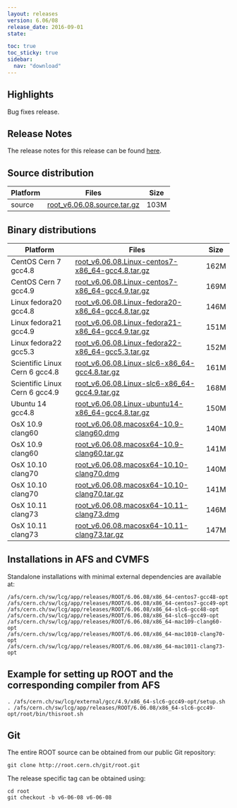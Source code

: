 ```yaml
---
layout: releases
version: 6.06/08
release_date: 2016-09-01
state:

toc: true
toc_sticky: true
sidebar:
  nav: "download"
---
```


## Highlights

Bug fixes release.

## Release Notes

The release notes for this release can be found [here](https://root.cern.ch/doc/v606/release-notes.html#release-6.0608).

## Source distribution

| Platform       | Files | Size |
|-----------|-------|-----|
| source | [root_v6.06.08.source.tar.gz](https://root.cern.ch/download/root_v6.06.08.source.tar.gz) | 103M |


## Binary distributions

| Platform       | Files | Size |
|-----------|-------|-----|
| CentOS Cern 7 gcc4.8 | [root_v6.06.08.Linux-centos7-x86_64-gcc4.8.tar.gz](https://root.cern.ch/download/root_v6.06.08.Linux-centos7-x86_64-gcc4.8.tar.gz) | 162M |
| CentOS Cern 7 gcc4.9 | [root_v6.06.08.Linux-centos7-x86_64-gcc4.9.tar.gz](https://root.cern.ch/download/root_v6.06.08.Linux-centos7-x86_64-gcc4.9.tar.gz) | 169M |
| Linux fedora20 gcc4.8 | [root_v6.06.08.Linux-fedora20-x86_64-gcc4.8.tar.gz](https://root.cern.ch/download/root_v6.06.08.Linux-fedora20-x86_64-gcc4.8.tar.gz) | 146M |
| Linux fedora21 gcc4.9 | [root_v6.06.08.Linux-fedora21-x86_64-gcc4.9.tar.gz](https://root.cern.ch/download/root_v6.06.08.Linux-fedora21-x86_64-gcc4.9.tar.gz) | 151M |
| Linux fedora22 gcc5.3 | [root_v6.06.08.Linux-fedora22-x86_64-gcc5.3.tar.gz](https://root.cern.ch/download/root_v6.06.08.Linux-fedora22-x86_64-gcc5.3.tar.gz) | 152M |
| Scientific Linux Cern 6 gcc4.8 | [root_v6.06.08.Linux-slc6-x86_64-gcc4.8.tar.gz](https://root.cern.ch/download/root_v6.06.08.Linux-slc6-x86_64-gcc4.8.tar.gz) | 161M |
| Scientific Linux Cern 6 gcc4.9 | [root_v6.06.08.Linux-slc6-x86_64-gcc4.9.tar.gz](https://root.cern.ch/download/root_v6.06.08.Linux-slc6-x86_64-gcc4.9.tar.gz) | 168M |
| Ubuntu 14 gcc4.8 | [root_v6.06.08.Linux-ubuntu14-x86_64-gcc4.8.tar.gz](https://root.cern.ch/download/root_v6.06.08.Linux-ubuntu14-x86_64-gcc4.8.tar.gz) | 150M |
| OsX 10.9 clang60 | [root_v6.06.08.macosx64-10.9-clang60.dmg](https://root.cern.ch/download/root_v6.06.08.macosx64-10.9-clang60.dmg) | 140M |
| OsX 10.9 clang60 | [root_v6.06.08.macosx64-10.9-clang60.tar.gz](https://root.cern.ch/download/root_v6.06.08.macosx64-10.9-clang60.tar.gz) | 141M |
| OsX 10.10 clang70 | [root_v6.06.08.macosx64-10.10-clang70.dmg](https://root.cern.ch/download/root_v6.06.08.macosx64-10.10-clang70.dmg) | 140M |
| OsX 10.10 clang70 | [root_v6.06.08.macosx64-10.10-clang70.tar.gz](https://root.cern.ch/download/root_v6.06.08.macosx64-10.10-clang70.tar.gz) | 141M |
| OsX 10.11 clang73 | [root_v6.06.08.macosx64-10.11-clang73.dmg](https://root.cern.ch/download/root_v6.06.08.macosx64-10.11-clang73.dmg) | 146M |
| OsX 10.11 clang73 | [root_v6.06.08.macosx64-10.11-clang73.tar.gz](https://root.cern.ch/download/root_v6.06.08.macosx64-10.11-clang73.tar.gz) | 147M |



## Installations in AFS and CVMFS

Standalone installations with minimal external dependencies are available at:
~~~
/afs/cern.ch/sw/lcg/app/releases/ROOT/6.06.08/x86_64-centos7-gcc48-opt
/afs/cern.ch/sw/lcg/app/releases/ROOT/6.06.08/x86_64-centos7-gcc49-opt
/afs/cern.ch/sw/lcg/app/releases/ROOT/6.06.08/x86_64-slc6-gcc48-opt
/afs/cern.ch/sw/lcg/app/releases/ROOT/6.06.08/x86_64-slc6-gcc49-opt
/afs/cern.ch/sw/lcg/app/releases/ROOT/6.06.08/x86_64-mac109-clang60-opt
/afs/cern.ch/sw/lcg/app/releases/ROOT/6.06.08/x86_64-mac1010-clang70-opt
/afs/cern.ch/sw/lcg/app/releases/ROOT/6.06.08/x86_64-mac1011-clang73-opt
~~~


## Example for setting up ROOT and the corresponding compiler from AFS

~~~
. /afs/cern.ch/sw/lcg/external/gcc/4.9/x86_64-slc6-gcc49-opt/setup.sh
. /afs/cern.ch/sw/lcg/app/releases/ROOT/6.06.08/x86_64-slc6-gcc49-opt/root/bin/thisroot.sh
~~~

## Git

The entire ROOT source can be obtained from our public Git repository:

~~~
git clone http://root.cern.ch/git/root.git
~~~
The release specific tag can be obtained using:
~~~
cd root
git checkout -b v6-06-08 v6-06-08
~~~

